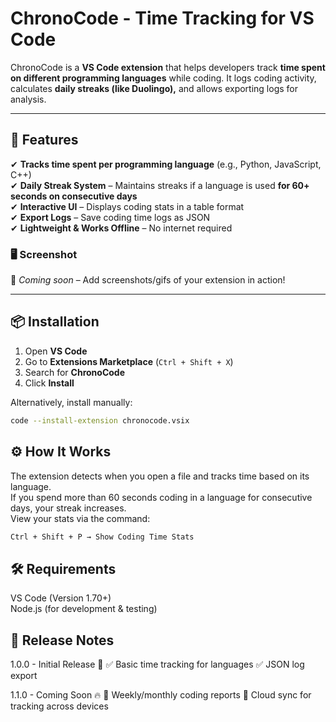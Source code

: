 # **ChronoCode - Time Tracking for VS Code**  

ChronoCode is a **VS Code extension** that helps developers track **time spent on different programming languages** while coding. It logs coding activity, calculates **daily streaks (like Duolingo),** and allows exporting logs for analysis.  

---

## **🚀 Features**  

✔ **Tracks time spent per programming language** (e.g., Python, JavaScript, C++)  
✔ **Daily Streak System** – Maintains streaks if a language is used **for 60+ seconds on consecutive days**  
✔ **Interactive UI** – Displays coding stats in a table format  
✔ **Export Logs** – Save coding time logs as JSON  
✔ **Lightweight & Works Offline** – No internet required  

### **🖥️ Screenshot**  
📌 *Coming soon* – Add screenshots/gifs of your extension in action!  

---

## **📦 Installation**  

1. Open **VS Code**  
2. Go to **Extensions Marketplace** (`Ctrl + Shift + X`)  
3. Search for **ChronoCode**  
4. Click **Install**  

Alternatively, install manually:  
```sh
code --install-extension chronocode.vsix
```

## ⚙️ How It Works
The extension detects when you open a file and tracks time based on its language.  
If you spend more than 60 seconds coding in a language for consecutive days, your streak increases.  
View your stats via the command:  
```bash
Ctrl + Shift + P → Show Coding Time Stats
```
## 🛠️ Requirements
VS Code (Version 1.70+)  
Node.js (for development & testing)  

## 📝 Release Notes
1.0.0 - Initial Release 🚀
✅ Basic time tracking for languages
✅ JSON log export

1.1.0 - Coming Soon 🔥
🚀 Weekly/monthly coding reports
🚀 Cloud sync for tracking across devices
